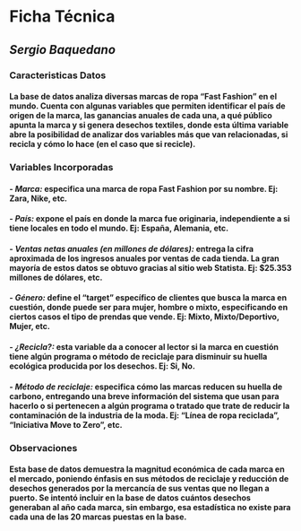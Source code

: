 # **Ficha Técnica**

## _Sergio Baquedano_

### Caracteristicas Datos

#### La base de datos analiza diversas marcas de ropa “Fast Fashion” en el mundo. Cuenta con algunas variables que permiten identificar el país de origen de la marca, las ganancias anuales de cada una, a qué público apunta la marca y si genera desechos textiles, donde esta última variable abre la posibilidad de analizar dos variables más que van relacionadas, si recicla y cómo lo hace (en el caso que si recicle).


### Variables Incorporadas 

#### - _Marca:_ especifica una marca de ropa Fast Fashion por su nombre. Ej: Zara, Nike, etc.
#### - _País:_ expone el país en donde la marca fue originaria, independiente a si tiene locales en todo el mundo. Ej: España, Alemania, etc.
#### - _Ventas netas anuales (en millones de dólares):_ entrega la cifra aproximada de los ingresos anuales por ventas de cada tienda. La gran mayoría de estos datos se obtuvo gracias al sitio web Statista. Ej: $25.353 millones de dólares, etc.
#### - _Género:_ define el “target” específico de clientes que busca la marca en cuestión, donde puede ser para mujer, hombre o mixto, especificando en ciertos casos el tipo de prendas que vende. Ej: Mixto, Mixto/Deportivo, Mujer, etc.
#### - _¿Recicla?:_ esta variable da a conocer al lector si la marca en cuestión tiene algún programa o método de reciclaje para disminuir su huella ecológica producida por los desechos. Ej: Si, No.
#### - _Método de reciclaje:_ especifica cómo las marcas reducen su huella de carbono, entregando una breve información del sistema que usan para hacerlo o si pertenecen a algún programa o tratado que trate de reducir la contaminación de la industria de la moda. Ej: “Línea de ropa reciclada”, “Iniciativa Move to Zero”, etc.


### Observaciones 
#### Esta base de datos demuestra la magnitud económica de cada marca en el mercado, poniendo énfasis en sus métodos de reciclaje y reducción de desechos generados por la mercancía de sus ventas que no llegan a puerto. Se intentó incluir en la base de datos cuántos desechos generaban al año cada marca, sin embargo, esa estadística no existe para cada una de las 20 marcas puestas en la base.
